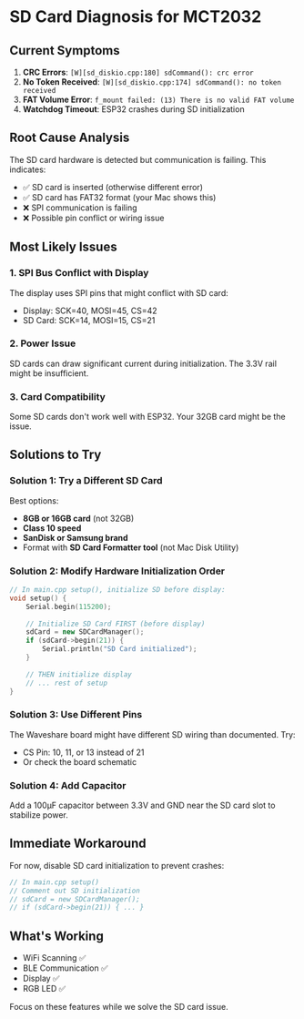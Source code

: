 # SD Card Diagnosis for MCT2032

## Current Symptoms
1. **CRC Errors**: `[W][sd_diskio.cpp:180] sdCommand(): crc error`
2. **No Token Received**: `[W][sd_diskio.cpp:174] sdCommand(): no token received`
3. **FAT Volume Error**: `f_mount failed: (13) There is no valid FAT volume`
4. **Watchdog Timeout**: ESP32 crashes during SD initialization

## Root Cause Analysis

The SD card hardware is detected but communication is failing. This indicates:
- ✅ SD card is inserted (otherwise different error)
- ✅ SD card has FAT32 format (your Mac shows this)
- ❌ SPI communication is failing
- ❌ Possible pin conflict or wiring issue

## Most Likely Issues

### 1. **SPI Bus Conflict with Display**
The display uses SPI pins that might conflict with SD card:
- Display: SCK=40, MOSI=45, CS=42
- SD Card: SCK=14, MOSI=15, CS=21

### 2. **Power Issue**
SD cards can draw significant current during initialization. The 3.3V rail might be insufficient.

### 3. **Card Compatibility**
Some SD cards don't work well with ESP32. Your 32GB card might be the issue.

## Solutions to Try

### Solution 1: Try a Different SD Card
Best options:
- **8GB or 16GB card** (not 32GB)
- **Class 10 speed**
- **SanDisk or Samsung brand**
- Format with **SD Card Formatter tool** (not Mac Disk Utility)

### Solution 2: Modify Hardware Initialization Order
```cpp
// In main.cpp setup(), initialize SD before display:
void setup() {
    Serial.begin(115200);
    
    // Initialize SD Card FIRST (before display)
    sdCard = new SDCardManager();
    if (sdCard->begin(21)) {
        Serial.println("SD Card initialized");
    }
    
    // THEN initialize display
    // ... rest of setup
}
```

### Solution 3: Use Different Pins
The Waveshare board might have different SD wiring than documented. Try:
- CS Pin: 10, 11, or 13 instead of 21
- Or check the board schematic

### Solution 4: Add Capacitor
Add a 100µF capacitor between 3.3V and GND near the SD card slot to stabilize power.

## Immediate Workaround

For now, disable SD card initialization to prevent crashes:
```cpp
// In main.cpp setup()
// Comment out SD initialization
// sdCard = new SDCardManager();
// if (sdCard->begin(21)) { ... }
```

## What's Working
- WiFi Scanning ✅
- BLE Communication ✅
- Display ✅
- RGB LED ✅

Focus on these features while we solve the SD card issue.